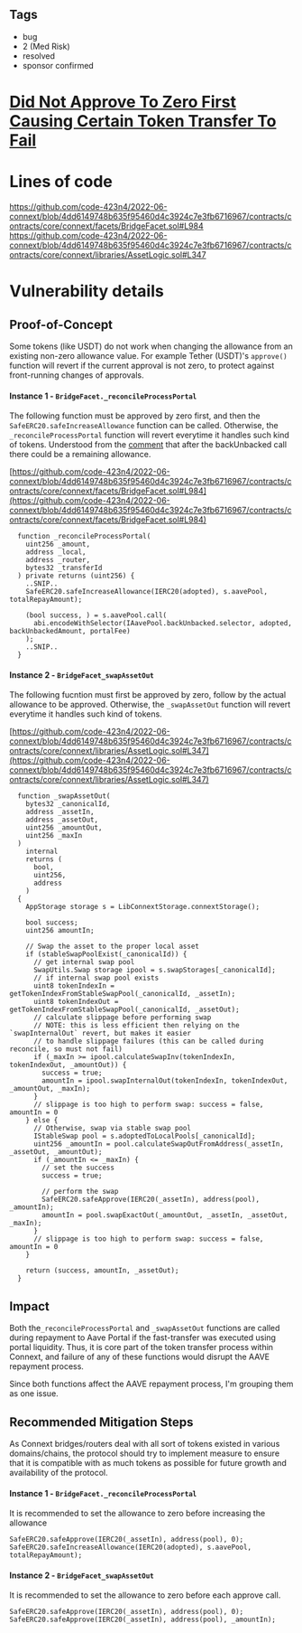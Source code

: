 ## Tags

- bug
- 2 (Med Risk)
- resolved
- sponsor confirmed

# [Did Not Approve To Zero First Causing Certain Token Transfer To Fail](https://github.com/code-423n4/2022-06-connext-findings/issues/154) 

# Lines of code

https://github.com/code-423n4/2022-06-connext/blob/4dd6149748b635f95460d4c3924c7e3fb6716967/contracts/contracts/core/connext/facets/BridgeFacet.sol#L984
https://github.com/code-423n4/2022-06-connext/blob/4dd6149748b635f95460d4c3924c7e3fb6716967/contracts/contracts/core/connext/libraries/AssetLogic.sol#L347


# Vulnerability details

## Proof-of-Concept

Some tokens (like USDT) do not work when changing the allowance from an existing non-zero allowance value. For example Tether (USDT)'s `approve()` function will revert if the current approval is not zero, to protect against front-running changes of approvals.

#### Instance 1 - `BridgeFacet._reconcileProcessPortal`

The following function must be approved by zero first, and then the ` SafeERC20.safeIncreaseAllowance` function can be called. Otherwise, the `_reconcileProcessPortal` function will revert everytime it handles such kind of tokens. Understood from the [comment](https://github.com/code-423n4/2022-06-connext/blob/4dd6149748b635f95460d4c3924c7e3fb6716967/contracts/contracts/core/connext/facets/BridgeFacet.sol#L1025) that after the backUnbacked call there could be a remaining allowance.

[https://github.com/code-423n4/2022-06-connext/blob/4dd6149748b635f95460d4c3924c7e3fb6716967/contracts/contracts/core/connext/facets/BridgeFacet.sol#L984](https://github.com/code-423n4/2022-06-connext/blob/4dd6149748b635f95460d4c3924c7e3fb6716967/contracts/contracts/core/connext/facets/BridgeFacet.sol#L984)

```solidity
  function _reconcileProcessPortal(
    uint256 _amount,
    address _local,
    address _router,
    bytes32 _transferId
  ) private returns (uint256) {
  	..SNIP..
    SafeERC20.safeIncreaseAllowance(IERC20(adopted), s.aavePool, totalRepayAmount);

    (bool success, ) = s.aavePool.call(
      abi.encodeWithSelector(IAavePool.backUnbacked.selector, adopted, backUnbackedAmount, portalFee)
    );
  	..SNIP..
  }
```

#### Instance 2 - `BridgeFacet_swapAssetOut`

The following fucntion must first be approved by zero, follow by the actual allowance to be approved. Otherwise, the `_swapAssetOut` function will revert everytime it handles such kind of tokens.

[https://github.com/code-423n4/2022-06-connext/blob/4dd6149748b635f95460d4c3924c7e3fb6716967/contracts/contracts/core/connext/libraries/AssetLogic.sol#L347](https://github.com/code-423n4/2022-06-connext/blob/4dd6149748b635f95460d4c3924c7e3fb6716967/contracts/contracts/core/connext/libraries/AssetLogic.sol#L347)

```solidity
  function _swapAssetOut(
    bytes32 _canonicalId,
    address _assetIn,
    address _assetOut,
    uint256 _amountOut,
    uint256 _maxIn
  )
    internal
    returns (
      bool,
      uint256,
      address
    )
  {
    AppStorage storage s = LibConnextStorage.connextStorage();

    bool success;
    uint256 amountIn;

    // Swap the asset to the proper local asset
    if (stableSwapPoolExist(_canonicalId)) {
      // get internal swap pool
      SwapUtils.Swap storage ipool = s.swapStorages[_canonicalId];
      // if internal swap pool exists
      uint8 tokenIndexIn = getTokenIndexFromStableSwapPool(_canonicalId, _assetIn);
      uint8 tokenIndexOut = getTokenIndexFromStableSwapPool(_canonicalId, _assetOut);
      // calculate slippage before performing swap
      // NOTE: this is less efficient then relying on the `swapInternalOut` revert, but makes it easier
      // to handle slippage failures (this can be called during reconcile, so must not fail)
      if (_maxIn >= ipool.calculateSwapInv(tokenIndexIn, tokenIndexOut, _amountOut)) {
        success = true;
        amountIn = ipool.swapInternalOut(tokenIndexIn, tokenIndexOut, _amountOut, _maxIn);
      }
      // slippage is too high to perform swap: success = false, amountIn = 0
    } else {
      // Otherwise, swap via stable swap pool
      IStableSwap pool = s.adoptedToLocalPools[_canonicalId];
      uint256 _amountIn = pool.calculateSwapOutFromAddress(_assetIn, _assetOut, _amountOut);
      if (_amountIn <= _maxIn) {
        // set the success
        success = true;

        // perform the swap
        SafeERC20.safeApprove(IERC20(_assetIn), address(pool), _amountIn);
        amountIn = pool.swapExactOut(_amountOut, _assetIn, _assetOut, _maxIn);
      }
      // slippage is too high to perform swap: success = false, amountIn = 0
    }

    return (success, amountIn, _assetOut);
  }
```

## Impact

Both the`_reconcileProcessPortal` and `_swapAssetOut` functions are called during repayment to Aave Portal if the fast-transfer was executed using portal liquidity. Thus, it is core part of the token transfer process within Connext, and failure of any of these functions would disrupt the AAVE repayment process.

Since both functions affect the AAVE repayment process, I'm grouping them as one issue.

## Recommended Mitigation Steps

As Connext bridges/routers deal with all sort of tokens existed in various domains/chains, the protocol should try to implement measure to ensure that it is compatible with as much tokens as possible for future growth and availability of the protocol.

#### Instance 1 - `BridgeFacet._reconcileProcessPortal`

It is recommended to set the allowance to zero before increasing the allowance

```solidity
SafeERC20.safeApprove(IERC20(_assetIn), address(pool), 0);
SafeERC20.safeIncreaseAllowance(IERC20(adopted), s.aavePool, totalRepayAmount);
```

#### Instance 2 - `BridgeFacet_swapAssetOut`

It is recommended to set the allowance to zero before each approve call.

```solidity
SafeERC20.safeApprove(IERC20(_assetIn), address(pool), 0);
SafeERC20.safeApprove(IERC20(_assetIn), address(pool), _amountIn);
```


